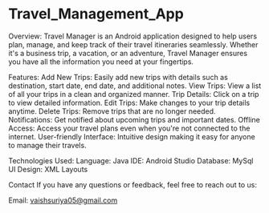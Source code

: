 # Travel_Management_App

Overview:
Travel Manager is an Android application designed to help users plan, manage, and keep track of their travel itineraries seamlessly. Whether it's a business trip, a vacation, or an adventure, Travel Manager ensures you have all the information you need at your fingertips.

Features:
Add New Trips: Easily add new trips with details such as destination, start date, end date, and additional notes.
View Trips: View a list of all your trips in a clean and organized manner.
Trip Details: Click on a trip to view detailed information.
Edit Trips: Make changes to your trip details anytime.
Delete Trips: Remove trips that are no longer needed.
Notifications: Get notified about upcoming trips and important dates.
Offline Access: Access your travel plans even when you're not connected to the internet.
User-friendly Interface: Intuitive design making it easy for anyone to manage their travels.

Technologies Used:
Language: Java
IDE: Android Studio
Database: MySql
UI Design: XML Layouts

Contact
If you have any questions or feedback, feel free to reach out to us:

Email: vaishsuriya05@gmail.com
